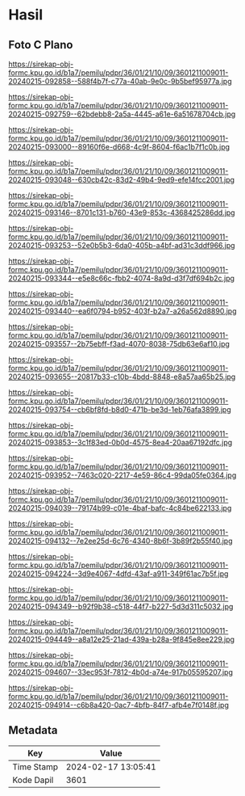 # Hasil

## Foto C Plano

https://sirekap-obj-formc.kpu.go.id/b1a7/pemilu/pdpr/36/01/21/10/09/3601211009011-20240215-092858--588f4b7f-c77a-40ab-9e0c-9b5bef95977a.jpg

https://sirekap-obj-formc.kpu.go.id/b1a7/pemilu/pdpr/36/01/21/10/09/3601211009011-20240215-092759--62bdebb8-2a5a-4445-a61e-6a51678704cb.jpg

https://sirekap-obj-formc.kpu.go.id/b1a7/pemilu/pdpr/36/01/21/10/09/3601211009011-20240215-093000--89160f6e-d668-4c9f-8604-f6ac1b7f1c0b.jpg

https://sirekap-obj-formc.kpu.go.id/b1a7/pemilu/pdpr/36/01/21/10/09/3601211009011-20240215-093048--630cb42c-83d2-49b4-9ed9-efe14fcc2001.jpg

https://sirekap-obj-formc.kpu.go.id/b1a7/pemilu/pdpr/36/01/21/10/09/3601211009011-20240215-093146--8701c131-b760-43e9-853c-4368425286dd.jpg

https://sirekap-obj-formc.kpu.go.id/b1a7/pemilu/pdpr/36/01/21/10/09/3601211009011-20240215-093253--52e0b5b3-6da0-405b-a4bf-ad31c3ddf966.jpg

https://sirekap-obj-formc.kpu.go.id/b1a7/pemilu/pdpr/36/01/21/10/09/3601211009011-20240215-093344--e5e8c66c-fbb2-4074-8a9d-d3f7df694b2c.jpg

https://sirekap-obj-formc.kpu.go.id/b1a7/pemilu/pdpr/36/01/21/10/09/3601211009011-20240215-093440--ea6f0794-b952-403f-b2a7-a26a562d8890.jpg

https://sirekap-obj-formc.kpu.go.id/b1a7/pemilu/pdpr/36/01/21/10/09/3601211009011-20240215-093557--2b75ebff-f3ad-4070-8038-75db63e6af10.jpg

https://sirekap-obj-formc.kpu.go.id/b1a7/pemilu/pdpr/36/01/21/10/09/3601211009011-20240215-093655--20817b33-c10b-4bdd-8848-e8a57aa65b25.jpg

https://sirekap-obj-formc.kpu.go.id/b1a7/pemilu/pdpr/36/01/21/10/09/3601211009011-20240215-093754--cb6bf8fd-b8d0-471b-be3d-1eb76afa3899.jpg

https://sirekap-obj-formc.kpu.go.id/b1a7/pemilu/pdpr/36/01/21/10/09/3601211009011-20240215-093853--3c1f83ed-0b0d-4575-8ea4-20aa67192dfc.jpg

https://sirekap-obj-formc.kpu.go.id/b1a7/pemilu/pdpr/36/01/21/10/09/3601211009011-20240215-093952--7463c020-2217-4e59-86c4-99da05fe0364.jpg

https://sirekap-obj-formc.kpu.go.id/b1a7/pemilu/pdpr/36/01/21/10/09/3601211009011-20240215-094039--79174b99-c01e-4baf-bafc-4c84be622133.jpg

https://sirekap-obj-formc.kpu.go.id/b1a7/pemilu/pdpr/36/01/21/10/09/3601211009011-20240215-094132--7e2ee25d-6c76-4340-8b6f-3b89f2b55f40.jpg

https://sirekap-obj-formc.kpu.go.id/b1a7/pemilu/pdpr/36/01/21/10/09/3601211009011-20240215-094224--3d9e4067-4dfd-43af-a911-349f61ac7b5f.jpg

https://sirekap-obj-formc.kpu.go.id/b1a7/pemilu/pdpr/36/01/21/10/09/3601211009011-20240215-094349--b92f9b38-c518-44f7-b227-5d3d311c5032.jpg

https://sirekap-obj-formc.kpu.go.id/b1a7/pemilu/pdpr/36/01/21/10/09/3601211009011-20240215-094449--a8a12e25-21ad-439a-b28a-9f845e8ee229.jpg

https://sirekap-obj-formc.kpu.go.id/b1a7/pemilu/pdpr/36/01/21/10/09/3601211009011-20240215-094607--33ec953f-7812-4b0d-a74e-917b05595207.jpg

https://sirekap-obj-formc.kpu.go.id/b1a7/pemilu/pdpr/36/01/21/10/09/3601211009011-20240215-094914--c6b8a420-0ac7-4bfb-84f7-afb4e7f0148f.jpg


## Metadata

| Key        | Value               |
| ---------- | ------------------- |
| Time Stamp | 2024-02-17 13:05:41 |
| Kode Dapil | 3601                |



